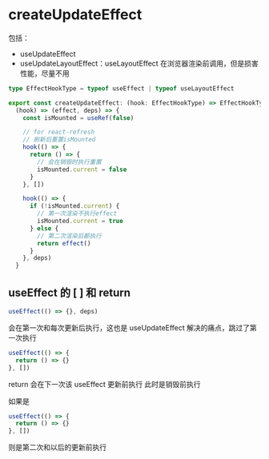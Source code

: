 # createUpdateEffect

包括：

- useUpdateEffect
- useUpdateLayoutEffect：useLayoutEffect 在浏览器渲染前调用，但是损害性能，尽量不用

```ts
type EffectHookType = typeof useEffect | typeof useLayoutEffect

export const createUpdateEffect: (hook: EffectHookType) => EffectHookType =
  (hook) => (effect, deps) => {
    const isMounted = useRef(false)

    // for react-refresh
    // 刷新后重置isMounted
    hook(() => {
      return () => {
        // 会在销毁时执行重置
        isMounted.current = false
      }
    }, [])

    hook(() => {
      if (!isMounted.current) {
        // 第一次渲染不执行effect
        isMounted.current = true
      } else {
        // 第二次渲染后都执行
        return effect()
      }
    }, deps)
  }
```

## useEffect 的 [ ] 和 return

```ts
useEffect(() => {}, deps)
```

会在第一次和每次更新后执行，这也是 useUpdateEffect 解决的痛点，跳过了第一次执行

```ts
useEffect(() => {
  return () => {}
}, [])
```

return 会在下一次该 useEffect 更新前执行
此时是销毁前执行

如果是

```ts
useEffect(() => {
  return () => {}
}, [])
```

则是第二次和以后的更新前执行
